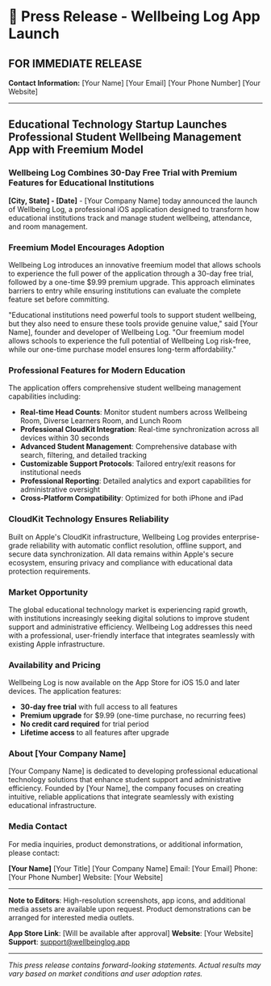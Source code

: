# 📰 Press Release - Wellbeing Log App Launch

## FOR IMMEDIATE RELEASE

**Contact Information:**
[Your Name]
[Your Email]
[Your Phone Number]
[Your Website]

---

## Educational Technology Startup Launches Professional Student Wellbeing Management App with Freemium Model

### Wellbeing Log Combines 30-Day Free Trial with Premium Features for Educational Institutions

**[City, State] - [Date]** - [Your Company Name] today announced the launch of Wellbeing Log, a professional iOS application designed to transform how educational institutions track and manage student wellbeing, attendance, and room management.

### Freemium Model Encourages Adoption

Wellbeing Log introduces an innovative freemium model that allows schools to experience the full power of the application through a 30-day free trial, followed by a one-time $9.99 premium upgrade. This approach eliminates barriers to entry while ensuring institutions can evaluate the complete feature set before committing.

"Educational institutions need powerful tools to support student wellbeing, but they also need to ensure these tools provide genuine value," said [Your Name], founder and developer of Wellbeing Log. "Our freemium model allows schools to experience the full potential of Wellbeing Log risk-free, while our one-time purchase model ensures long-term affordability."

### Professional Features for Modern Education

The application offers comprehensive student wellbeing management capabilities including:

- **Real-time Head Counts**: Monitor student numbers across Wellbeing Room, Diverse Learners Room, and Lunch Room
- **Professional CloudKit Integration**: Real-time synchronization across all devices within 30 seconds
- **Advanced Student Management**: Comprehensive database with search, filtering, and detailed tracking
- **Customizable Support Protocols**: Tailored entry/exit reasons for institutional needs
- **Professional Reporting**: Detailed analytics and export capabilities for administrative oversight
- **Cross-Platform Compatibility**: Optimized for both iPhone and iPad

### CloudKit Technology Ensures Reliability

Built on Apple's CloudKit infrastructure, Wellbeing Log provides enterprise-grade reliability with automatic conflict resolution, offline support, and secure data synchronization. All data remains within Apple's secure ecosystem, ensuring privacy and compliance with educational data protection requirements.

### Market Opportunity

The global educational technology market is experiencing rapid growth, with institutions increasingly seeking digital solutions to improve student support and administrative efficiency. Wellbeing Log addresses this need with a professional, user-friendly interface that integrates seamlessly with existing Apple infrastructure.

### Availability and Pricing

Wellbeing Log is now available on the App Store for iOS 15.0 and later devices. The application features:
- **30-day free trial** with full access to all features
- **Premium upgrade** for $9.99 (one-time purchase, no recurring fees)
- **No credit card required** for trial period
- **Lifetime access** to all features after upgrade

### About [Your Company Name]

[Your Company Name] is dedicated to developing professional educational technology solutions that enhance student support and administrative efficiency. Founded by [Your Name], the company focuses on creating intuitive, reliable applications that integrate seamlessly with existing educational infrastructure.

### Media Contact

For media inquiries, product demonstrations, or additional information, please contact:

**[Your Name]**
[Your Title]
[Your Company Name]
Email: [Your Email]
Phone: [Your Phone Number]
Website: [Your Website]

---

**Note to Editors**: High-resolution screenshots, app icons, and additional media assets are available upon request. Product demonstrations can be arranged for interested media outlets.

**App Store Link**: [Will be available after approval]
**Website**: [Your Website]
**Support**: support@wellbeinglog.app

---

*This press release contains forward-looking statements. Actual results may vary based on market conditions and user adoption rates.*
